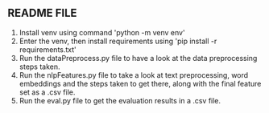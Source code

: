 ## README FILE ##

1. Install venv using command 'python -m venv env'
2. Enter the venv, then install requirements using 'pip install -r requirements.txt'
3. Run the dataPreprocess.py file to have a look at the data preprocessing steps taken.
4. Run the nlpFeatures.py file to take a look at text preprocessing, word embeddings and the steps taken to get there, along with the final feature set as a .csv file.
5. Run the eval.py file to get the evaluation results in a .csv file.
